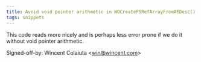 ```yaml
---
title: Avoid void pointer arithmetic in WOCreateFSRefArrayFromAEDesc() (REnamer, 2fe20b9)
tags: snippets
---
```


This code reads more nicely and is perhaps less error prone if we do it without void pointer arithmetic.

Signed-off-by: Wincent Colaiuta &lt;win@wincent.com&gt;
